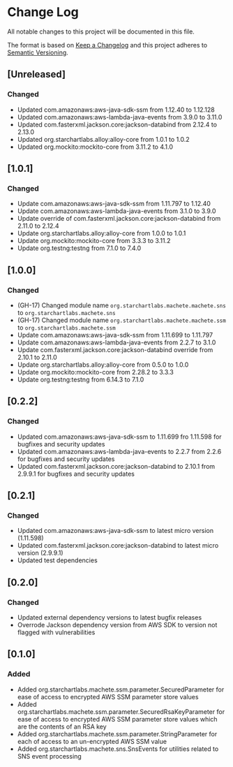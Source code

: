 # Change Log
All notable changes to this project will be documented in this file.

The format is based on [Keep a Changelog](http://keepachangelog.com/)
and this project adheres to [Semantic Versioning](http://semver.org/).

## [Unreleased]
### Changed
- Updated com.amazonaws:aws-java-sdk-ssm from 1.12.40 to 1.12.128
- Updated com.amazonaws:aws-lambda-java-events from 3.9.0 to 3.11.0
- Updated com.fasterxml.jackson.core:jackson-databind from 2.12.4 to 2.13.0
- Updated org.starchartlabs.alloy:alloy-core from 1.0.1 to 1.0.2
- Updated org.mockito:mockito-core from 3.11.2 to 4.1.0

## [1.0.1]
### Changed
- Update com.amazonaws:aws-java-sdk-ssm from 1.11.797 to 1.12.40
- Update com.amazonaws:aws-lambda-java-events from 3.1.0 to 3.9.0
- Update override of com.fasterxml.jackson.core:jackson-databind from 2.11.0 to 2.12.4
- Update org.starchartlabs.alloy:alloy-core from 1.0.0 to 1.0.1
- Update org.mockito:mockito-core from 3.3.3 to 3.11.2
- Update org.testng:testng from 7.1.0 to 7.4.0

## [1.0.0]
### Changed
- (GH-17) Changed module name `org.starchartlabs.machete.machete.sns` to `org.starchartlabs.machete.sns`
- (GH-17) Changed module name `org.starchartlabs.machete.machete.ssm` to `org.starchartlabs.machete.ssm`
- Update com.amazonaws:aws-java-sdk-ssm from 1.11.699 to 1.11.797
- Update com.amazonaws:aws-lambda-java-events from 2.2.7 to 3.1.0
- Update com.fasterxml.jackson.core:jackson-databind override from 2.10.1 to 2.11.0
- Update org.starchartlabs.alloy:alloy-core from 0.5.0 to 1.0.0
- Update org.mockito:mockito-core from 2.28.2 to 3.3.3
- Update org.testng:testng from 6.14.3 to 7.1.0

## [0.2.2]
### Changed
- Updated com.amazonaws:aws-java-sdk-ssm to 1.11.699 fro 1.11.598 for bugfixes and security updates
- Updated com.amazonaws:aws-lambda-java-events to 2.2.7 from 2.2.6 for bugfixes and security updates
- Updated com.fasterxml.jackson.core:jackson-databind to 2.10.1 from 2.9.9.1 for bugfixes and security updates

## [0.2.1]
### Changed

- Updated com.amazonaws:aws-java-sdk-ssm to latest micro version (1.11.598)
- Updated com.fasterxml.jackson.core:jackson-databind to latest micro version (2.9.9.1)
- Updated test dependencies

## [0.2.0]
### Changed

- Updated external dependency versions to latest bugfix releases
- Overrode Jackson dependency version from AWS SDK to version not flagged with vulnerabilities

## [0.1.0]
### Added

- Added org.starchartlabs.machete.ssm.parameter.SecuredParameter for ease of access to encrypted AWS SSM parameter store values
- Added org.starchartlabs.machete.ssm.parameter.SecuredRsaKeyParameter  for ease of access to encrypted AWS SSM parameter store values which are the contents of an RSA key
- Added org.starchartlabs.machete.ssm.parameter.StringParameter for each of access to an un-encrypted AWS SSM value
- Added org.starchartlabs.machete.sns.SnsEvents for utilities related to SNS event processing
